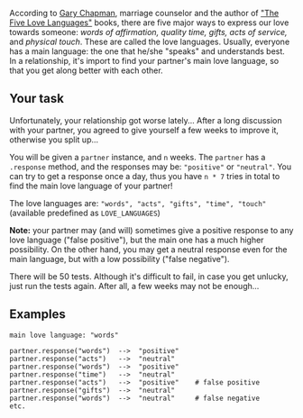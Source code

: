 According to [Gary Chapman](https://en.wikipedia.org/wiki/Gary_Chapman_(author)), marriage counselor and the author of ["The Five Love Languages"](https://en.wikipedia.org/wiki/The_Five_Love_Languages) books, there are five major ways to express our love towards someone: *words of affirmation, quality time, gifts, acts of service,* and *physical touch*. These are called the love languages. Usually, everyone has a main language: the one that he/she "speaks" and understands best. In a relationship, it's import to find your partner's main love language, so that you get along better with each other.

## Your task
Unfortunately, your relationship got worse lately... After a long discussion with your partner, you agreed to give yourself a few weeks to improve it, otherwise you split up...

You will be given a `partner` instance, and `n` weeks. The `partner` has a `.response` method, and the responses may be: `"positive"` or `"neutral"`. You can try to get a response once a day, thus you have `n * 7` tries in total to find the main love language of your partner!

The love languages are: `"words", "acts", "gifts", "time", "touch"` (available predefined as `LOVE_LANGUAGES`)

**Note:** your partner may (and will) sometimes give a positive response to any love language ("false positive"), but the main one has a much higher possibility. On the other hand, you may get a neutral response even for the main language, but with a low possibility ("false negative").

There will be 50 tests. Although it's difficult to fail, in case you get unlucky, just run the tests again. After all, a few weeks may not be enough...

## Examples
```
main love language: "words"

partner.response("words")  -->  "positive"
partner.response("acts")   -->  "neutral"
partner.response("words")  -->  "positive"
partner.response("time")   -->  "neutral"
partner.response("acts")   -->  "positive"    # false positive
partner.response("gifts")  -->  "neutral"
partner.response("words")  -->  "neutral"     # false negative
etc.
```
